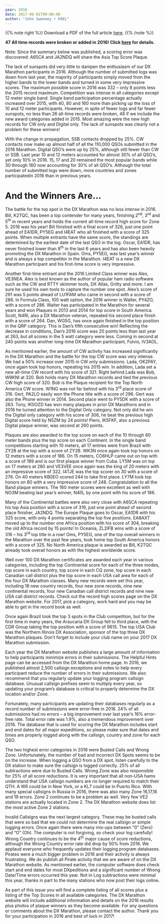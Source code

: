 ```yaml
---
year: 2016
date: 2017-06-01T00:00:00
author: "John Sweeney • K9EL"
---
```


{{% note right %}}
Download a PDF of the full article [here](./2017%20DX%20Marathon%20Results.pdf).
{{% /note %}}

**47 All time records were broken or added in 2016! Click [here](records) for details.**

Note:
Since the summary below was published, a scoring error was discovered:
A65CA and JA2NDQ will share the Asia Top Score Plaque.

The lack of sunspots did very little to dampen the enthusiasm of our DX
Marathon participants in 2016. Although the number of submitted logs
was down from last year, the majority of participants simply moved from
the higher bands to the lower bands and turned in some very impressive
scores. The maximum possible score in 2016 was 332 – only 8 points less
the 2015 record maximum. Competition was intense in all categories
except 12 meter single band. Single band participation percentage
actually increased over 2015, with 40, 80 and 160 more than picking up
the loss of 10 and 12 meter participants. However, in spite of fewer
logs and far fewer sunspots, no less than 26 all-time records were
broken, 48 if we include the new award categories added in 2015. Most
amazing were the new high records for CW only and Digital only. The
lack of sunspots was clearly not a problem for these winners!

With the change in propagation, SSB contacts dropped by 25%. CW contacts now
make up almost half of all the 110,000 QSOs submitted in the 2016
Marathon. Digital QSO’s were up by 25%, although still fewer than CW or
SSB. Last year 10 and 12 meters accounted for almost 30% of all QSO’s,
yet only 10% in 2016. 15, 17 and 20 remained the most popular bands
while 30 through 160 now accounting for 30% of all QSO’s. Although the
total number of submitted logs were down, more countries and zones
participatedin 2016 than in previous years.

# And the Winners Are…

The battle for the top spot in the DX Marathon was no less intense in 2016.
Bill, K2TQC, has been a top contender for many years, finishing 2<sup>nd</sup>,
3<sup>rd</sup> and 5<sup>th</sup> in recent years and holds the current
all-time record high score for Zone 5. 2016 was his year! Bill
finished with a final score of 326, just one point ahead of EA1DR, PY5EG
and I4EAT who all finished with a score of 325 points. When multiple
entrants have the same score, the standings are determined by the
earliest date of the last QSO in the log. Oscar, EA1DR, has never
finished lower than 8<sup>th</sup> in the last 6 years and has also been
heavily promoting the DX Marathon in Spain. Oms, PY5EG, was last
year’s winner and is always a top competitor in the Marathon. I4EAT is
a new DX Marathon participant and his first-time score is very
impressive.

Another first-time entrant and the 2016 Limited Class winner was Alex, VE3NEA.
Alex is best known as the author of popular ham radio software such as
the CW and RTTY skimmer tools, DX Atlas, Gritty and more. I am sure he
used his own tools to capture the number one spot. Alex’s score of 291
was 5 points ahead of LU1FAM who came in second with a score of 286. In
Formula Class, 100 watt option, the 2016 winner is Walter, PY4ZO, with a
score of 286. Walter has participated in the Marathon for several years
and won Plaques in 2013 and 2014 for top score in South America. Scott,
N4RI, also a DX Marathon veteran, repeated his second place finish with
a score of 264. Dan, WG5G, has once again finished in the top position
in the QRP category. This is Dan’s fifth consecutive win! Reflecting
the decrease in conditions, Dan’s 2016 score was 20 points less than
last year at 263, but all scores in the 5 watt category were less.
Coming in second at 240 points was another long-time DX Marathon
participant, Fulvio, IV3AOL.

As mentioned earlier, the amount of CW activity has
increased significantly in the DX Marathon and the battle for the top CW
score was very intense. We had a 50% increase over 2015 in CW only
submissions. Lada, OK2PAY, once again took top honors, repeating his
2015 win. In addition, Lada set a new all-time CW record with his
score of 321. Right behind Lada was Bob, W9KNI at 320. Bob holds
many DX Marathon records and tied the previous CW high score of 320.
Bob is the Plaque recipient for the Top North America CW score. W1NG
was not far behind with his 3<sup>rd</sup> place score of 316. Gert,
PA2LO easily won the Phone title with a score of 296. Gert was also the
Phone winner in 2014. Second place went to PY5DK with a score of 263.
Tony, IK0OZD has won many plaques in prior DX Marathons and in 2016 he
turned attention to the Digital Only category. Not only did he win the
Digital only category with his score of 306, he beat the previous high
Digital score held by N5ZM by 24 points! Piero, IK5FKF, also a previous
Digital plaque winner, was second at 260 points.

Plaques are also awarded to the top score on each of the 10 through 80 meter
bands plus the top score on each Continent. In the single band
competitions starting with 10 meters, all 17 entries were from Brazil
with ZY2B at the top with a score of ZY2B. WK3N once again took top
honors on 12 meters with a score of 186. On 15 meters, CO6HLP came out
on top with a score of 189 and is our first plaque winner from Cuba.
LY5M was on top on 17 meters at 280 and VE3VEE once again was the king
of 20 meters with an impressive score of 322. I4TJE was the top scorer
on 30 with a score of 276. On 40 meters KB0EO scored 244 to take first
place. LY7M took top honors on 80 with a very impressive score of 248.
Congratulation to all the Band plaque winners. The 160 meter scores
were excellent as well with NO3M beating last year’s winner, N4IS, by
one point with his score of 186.

Many of the Continental battles were also very close with A65CA repeating his
top Asia position with a score of 319, just one point ahead of second
place finisher, JA2NDQ. The Europe Plaque goes to Oscar, EA1DR with his
325 score, with only 4 points separating the top five positions. EA8AXT
moved up to the number one Africa position with his score of 304,
breaking the old Africa record by 15 points! In Oceania, ZL2IFB wins
with a score of 316 – his 3<sup>rd</sup> top title in a row! Oms,
PY5EG, one of the top overall winners in the Marathon over the past few
years, took home top South America honors with a score of 325. No North
America plaque is awarded as Bill, K2TQC already took overall honors as
with the highest worldwide score.

Well over 100 DX Marathon certificates are awarded each year in various
categories, including the top Continental score for each of the three
modes, top score in each country, top score in each CQ zone, top score
in each Canadian call district plus the top score in each USA call area
for each of the four DX Marathon classes. Many new records were set
this year, including 18 new country records, four new zone records, nine
new continental records, four new Canadian call district records and
nine new USA call district records. Check out the record high scores
page on the DX Marathon website. For 2017, pick a category, work hard
and you may be able to get in the record book as well.

Once again Brazil took the top 3 spots in the Club competition, but for the
first time in many years, the Araucaria DX Group fell to third place,
with the CDR Group taking the top position with a score of 9615. The
top USA Club was the Northern Illinois DX Association, sponsor of the
top three DX Marathon plaques. Don’t forget to include your club name on
your 2017 DX Marathon submission.

Each year the DX Marathon website publishes a large amount of information to
help participants minimize errors in their submissions. The Helpful
Hints page can be accessed from the DX Marathon home page. In 2016, we
published almost 2,500 callsign exceptions and notes to help every
participant reduce the number of errors in their submissions. We also
recommend that you regularly update your logging program callsign
database. Unusual callsign prefixes seem to multiply every year, so
updating your program’s database is critical to properly determine the
DX location and/or Zone.

Fortunately, many participants are updating their databases regularly as
a record number of submissions were error-free in 2016. 24% of all
submissions had no errors – a big improvement over last year’s 16%
error-free rate. Total error rate was 1.9%, also a tremendous
improvement over 2016. The database that is used for scoring the DX
Marathon includes start and end dates for all major expeditions, so
please make sure that dates and times are properly logged along with the
callsign, country and zone for each QSO.

The two highest error categories in 2016 were Busted Calls and Wrong Zone.
Unfortunately, the number of bad and incorrect DX Spots seems to be on
the increase. When logging a QSO from a DX spot, listen carefully to
the DX station to make sure the callsign is logged correctly. 25% of
all subtractions were due to Busted Calls. Wrong Zone was also
responsible for 25% of all score reductions. It is very important that
all non-USA hams understand that USA callsign numbers are no longer
required to match their QTH. A W6 could be in New York, or a KL7 could
be in Puerto Rico. With many special callsigns in Russia in 2016, there
was also many Zone 16,17,18 and 19 errors. Zone 2 continues to be a
problem as well. Very few VE2 stations are actually located in Zone 2.
The DX Marathon website does list the most active Zone 2 stations.

Invalid Callsigns was the next largest category. These may be busted calls that
were so bad that we could not determine the real callsign or simple
logging errors. Once again there were many mix-ups between “0” (Zero)
and “O” (Oh). The computer is not forgiving, so check your log
carefully! Wrong Country continues to be the 4<sup>th</sup> major cause
of score reductions, although the Wrong Country error rate did drop by
50% from 2016. We applaud everyone who frequently updates their
logging program databases. Pirates were a much bigger problem in 2016
and their activity is always frustrating. We do publish all Pirate
activity that we are aware of on the DX Marathon website. As mentioned
earlier, the computer software does check start and end dates for most
DXpeditions and a significant number of Wrong Date/Time errors occurred
this year. Not in Log subtractions were minimal this year, thanks in
part to the many stations who now post their logs online.

As part of this issue you will find a complete listing of all scores plus a
listing of the Top Scores in all available categories. The DX Marathon
website will include additional information and details on the 2016
results plus photos of plaque winners as they become available. For any
questions or comments about the DX Marathon, please contact the author.
Thank you for your participation in 2016 and best of luck in 2017!
